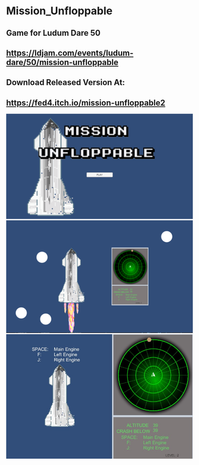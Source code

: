 # Mission_Unfloppable
## Game for Ludum Dare 50
## https://ldjam.com/events/ludum-dare/50/mission-unfloppable

##
## Download Released Version At:
## https://fed4.itch.io/mission-unfloppable2

![alt text](https://github.com/FED4/Mission_Unfloppable/blob/main/cover2.png)
![alt text](https://github.com/FED4/Mission_Unfloppable/blob/main/shot.png)
![alt text](https://github.com/FED4/Mission_Unfloppable/blob/main/shot2.jpg)
